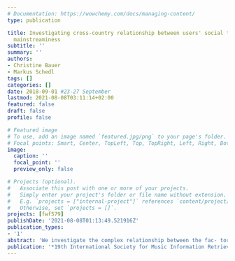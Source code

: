 ```yaml
---
# Documentation: https://wowchemy.com/docs/managing-content/
type: publication

title: Investigating cross-country relationship between users' social ties and music
  mainstreaminess
subtitle: ''
summary: ''
authors:
- Christine Bauer
- Markus Schedl
tags: []
categories: []
date: 2018-09-01 #23-27 September
lastmod: 2021-08-08T03:11:14+02:00
featured: false
draft: false
profile: false

# Featured image
# To use, add an image named `featured.jpg/png` to your page's folder.
# Focal points: Smart, Center, TopLeft, Top, TopRight, Left, Right, BottomLeft, Bottom, BottomRight.
image:
  caption: ''
  focal_point: ''
  preview_only: false

# Projects (optional).
#   Associate this post with one or more of your projects.
#   Simply enter your project's folder or file name without extension.
#   E.g. `projects = ["internal-project"]` references `content/project/deep-learning/index.md`.
#   Otherwise, set `projects = []`.
projects: [fwf579]
publishDate: '2021-08-08T01:13:49.521916Z'
publication_types:
- '1'
abstract: 'We investigate the complex relationship between the fac- tors (i) preference for music mainstream, (ii) social ties in an online music platform, and (iii) demographics. We define (i) on a global and a country level, (ii) by several network centrality measures such as Jaccard index among users’ connections, closeness centrality, and betweenness centrality, and (iii) by country and age information. Using the LFM-1b dataset of listening events of Last.fm users, we are able to uncover country-dependent differences in consumption of mainstream music as well as in user behavior with respect to social ties and users’ centrality. We could identify that users inclined to mainstream music tend to have stronger connections than the group of less mainstreamy users. Furthermore, our analysis revealed that users typically have less connections within a country than cross-country ones, with the first being stronger social ties, though. Results will help building better user models of listeners and in turn improve personalized music retrieval and recommendation algorithms.'
publication: '*19th International Society for Music Information Retrieval Conference*'
---
```

